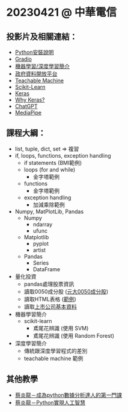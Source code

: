 # 20230421 @ 中華電信

## 投影片及相關連結：

* [Python安裝說明](https://docs.google.com/presentation/d/1TblGWFI4PjgHZwCPXMqwIRS7LhAMjAb_BehB1J1uZ_4/edit?usp=sharing)
* [Gradio](https://gradio.app/)
* [機器學習/深度學習簡介](https://docs.google.com/presentation/d/1k8KY-j9sopuBr9wqaaG_EBH-3kbhP1t_CPwBkVWY7c8/edit?usp=sharing)
* [政府資料開放平台](https://data.gov.tw/)
* [Teachable Machine](https://teachablemachine.withgoogle.com/)
* [Scikit-Learn](https://scikit-learn.org/stable/)
* [Keras](https://keras.io/)
* [Why Keras?](https://docs.google.com/presentation/d/11qpfPd6NhzK_cuEwsv45l1z0kjxxrGcDfbAjQd-4b5M/edit?usp=sharing)
* [ChatGPT](https://chat.openai.com/chat)
* [MediaPipe](https://google.github.io/mediapipe/)

## 課程大綱：

* list, tuple, dict, set => 複習
* if, loops, functions, exception handling
	* if statements (BMI範例)
	* loops (for and while)
		* 金字塔範例
	* functions
		* 金字塔範例
	* exception handling
		* 加減乘除範例
* Numpy, MatPlotLib, Pandas
	* Numpy
		* ndarray
		* ufunc
	* Matplotlib
		* pyplot
		* artist
	* Pandas
		* Series
		* DataFrame
* 量化投資
	* pandas處理股票資訊
    * 讀取0050成分股 ([元大0050成分股](https://www.yuantaetfs.com/api/StkWeights?date=&fundid=1066))
    * 讀取HTML表格 ([範例](https://www.pmi.org.tw/?p=5361))
    * 讀取[上市公司基本資料](https://mopsfin.twse.com.tw/opendata/t187ap03_L.csv)
* 機器學習簡介
	* scikit-learn
		* 鳶尾花辨識 (使用 SVM)
        * 鳶尾花辨識 (使用 Random Forest)
* 深度學習簡介
	* 傳統跟深度學習程式的差別
	* teachable machine 範例

## 其他教學

* [蔡炎龍－成為python數據分析達人的第一門課](https://ctld.video.nccu.edu.tw/km/1399)
* [蔡炎龍－Python實現人工智慧](https://ctld.video.nccu.edu.tw/km/1172)
